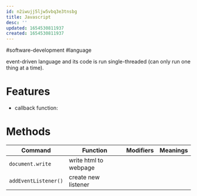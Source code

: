 ```yaml
---
id: n2iwujj5ljw5vbq3e3tnsbg
title: Javascript
desc: ''
updated: 1654530811937
created: 1654530811937
---
```

#software-development #language 

event-driven language and its code is run single-threaded (can only run one thing at a time).

# Features
- callback function: 

# Methods
| Command | Function| Modifiers | Meanings |
|---|---|---|---|
|`document.write`|write html to webpage | | |
|`addEventListener()`|create new listener| | |
